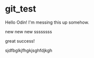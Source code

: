 # git_test

Hello Odin! I'm messing this up somehow.


new new new ssssssss


great success!


sjdfbglkjfhgkjsghfdjkgh